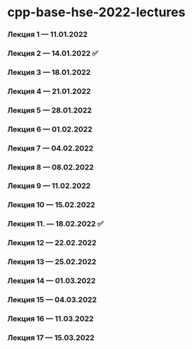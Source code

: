 # cpp-base-hse-2022-lectures


### Лекция 1 — 11.01.2022
### Лекция 2 — 14.01.2022 ✅
### Лекция 3 — 18.01.2022
### Лекция 4 — 21.01.2022 
### Лекция 5 — 28.01.2022
### Лекция 6 — 01.02.2022
### Лекция 7 — 04.02.2022
### Лекция 8 — 08.02.2022
### Лекция 9 — 11.02.2022
### Лекция 10 — 15.02.2022
### Лекция 11. — 18.02.2022 ✅
### Лекция 12 — 22.02.2022
### Лекция 13 — 25.02.2022
### Лекция 14 — 01.03.2022
### Лекция 15 — 04.03.2022
### Лекция 16 — 11.03.2022
### Лекция 17 — 15.03.2022
